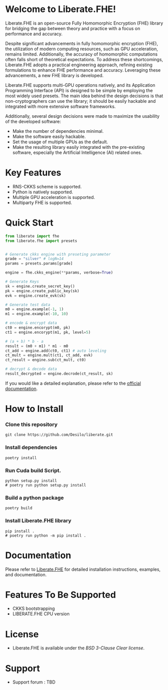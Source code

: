 # Welcome to Liberate.FHE!

Liberate.FHE is an open-source Fully Homomorphic Encryption (FHE) library for bridging the gap between theory and practice with a focus on performance and accuracy. 

Despite significant advancements in fully homomorphic encryption (FHE), the utilization of modern computing resources, such as GPU acceleration, remains limited. Additionally, the accuracy of homomorphic computations often falls short of theoretical expectations. To address these shortcomings, Liberate.FHE adopts a practical engineering approach, refining existing formulations to enhance FHE performance and accuracy. Leveraging these advancements, a new FHE library is developed.

Liberate.FHE supports multi-GPU operations natively, and its Application Programming Interface (API) is designed to be simple by employing the most widely used presets. The main idea behind the design decisions is that non-cryptographers can use the library; it should be easily hackable and integrated with more extensive software frameworks. 

Additionally, several design decisions were made to maximize the usability of the developed software:

- Make the number of dependencies minimal.
- Make the software easily hackable.
- Set the usage of multiple GPUs as the default.
- Make the resulting library easily integrated with the pre-existing software, especially the Artificial Intelligence (AI) related ones.



# Key Features

- RNS-CKKS scheme is supported.
- Python is natively supported.
- Multiple GPU acceleration is supported.
- Multiparty FHE is supported.



# Quick Start

```python
from liberate import fhe
from liberate.fhe import presets


# Generate ckks engine with preseting parameter
grade = "silver" # logN=14
params = presets.params[grade]

engine = fhe.ckks_engine(**params, verbose=True)

# Generate Keys
sk = engine.create_secret_key()
pk = engine.create_public_key(sk)
evk = engine.create_evk(sk)

# Generate test data
m0 = engine.example(-1, 1)
m1 = engine.example(-10, 10)

# encode & encrypt data
ct0 = engine.encorypt(m0, pk)
ct1 = engine.encorypt(m1, pk, level=5)

# (a + b) * b - a
result = (m0 + m1) * m1 - m0
ct_add = engine.add(ct0, ct1) # auto leveling
ct_mult = engine.mult(ct1, ct_add, evk)
ct_result = engine.sub(ct_mult, ct0)

# decrypt & decode data
result_decrypted = engine.decrode(ct_result, sk)
```

If you would like a detailed explanation, please refer to the [official documentation](https://docs.desilo.ai/liberate-fhe/getting-started/quick-start).



# How to Install

### Clone this repository

```shell
git clone https://github.com/Desilo/liberate.git
```

### Install dependencies 

```shell
poetry install
```

### Run Cuda build Script.

```shell
python setup.py install
# poetry run python setup.py install
```

### Build a python package

```shell
poetry build
```

### Install Liberate.FHE library

```shell
pip install .
# poetry run python -m pip install .
```



# Documentation

Please refer to [Liberate.FHE](https://docs.desilo.ai/liberate-fhe/api-references/docs) for detailed installation instructions, examples, and documentation.



# Features To Be Supported

- CKKS bootstrapping
- LIBERATE.FHE CPU version



# License

- Liberate.FHE is available under the *BSD 3-Clause Clear license*.



# Support

- Support forum : TBD









